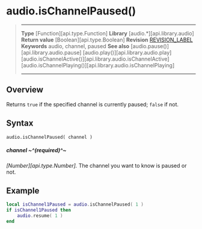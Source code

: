 
# audio.isChannelPaused()

> --------------------- ------------------------------------------------------------------------------------------
> __Type__              [Function][api.type.Function]
> __Library__           [audio.*][api.library.audio]
> __Return value__      [Boolean][api.type.Boolean]
> __Revision__          [REVISION_LABEL](REVISION_URL)
> __Keywords__          audio, channel, paused
> __See also__          [audio.pause()][api.library.audio.pause]
>								[audio.play()][api.library.audio.play]
>								[audio.isChannelActive()][api.library.audio.isChannelActive]
>								[audio.isChannelPlaying()][api.library.audio.isChannelPlaying]
> --------------------- ------------------------------------------------------------------------------------------


## Overview

Returns `true` if the specified channel is currently paused; `false` if not.


## Syntax

	audio.isChannelPaused( channel )

##### channel ~^(required)^~
_[Number][api.type.Number]._ The channel you want to know is paused or not.


## Example

`````lua
local isChannel1Paused = audio.isChannelPaused( 1 )
if isChannel1Paused then
    audio.resume( 1 )
end
`````
